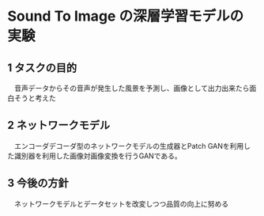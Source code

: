 # Sound To Image の深層学習モデルの実験

## 1 タスクの目的
　音声データからその音声が発生した風景を予測し、画像として出力出来たら面白そうと考えた

## 2 ネットワークモデル
　エンコーダデコーダ型のネットワークモデルの生成器とPatch GANを利用した識別器を利用した画像対画像変換を行うGANである。

## 3 今後の方針
　ネットワークモデルとデータセットを改変しつつ品質の向上に努める
